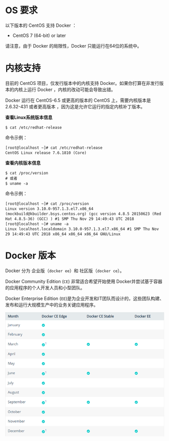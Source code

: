 # OS 要求

以下版本的 CentOS 支持 Docker ：

- CentOS 7 (64-bit) or later

请注意，由于 Docker 的局限性，Docker 只能运行在64位的系统中。

# 内核支持

目前的 CentOS 项目，仅发行版本中的内核支持 Docker。如果你打算在非发行版本的内核上运行 Docker ，内核的改动可能会导致出错。

Docker 运行在 CentOS-6.5 或更高的版本的 CentOS 上，需要内核版本是 2.6.32-431 或者更高版本 ，因为这是允许它运行的指定内核补丁版本。

**查看Linux系统版本信息**

```
$ cat /etc/redhat-release
```

命令示例：

```
[root@localhost ~]# cat /etc/redhat-release 
CentOS Linux release 7.6.1810 (Core)
```


**查看内核版本信息**

```
$ cat /proc/version
# 或者
$ uname -a
```

命令示例：

```
[root@localhost ~]# cat /proc/version 
Linux version 3.10.0-957.1.3.el7.x86_64 (mockbuild@kbuilder.bsys.centos.org) (gcc version 4.8.5 20150623 (Red Hat 4.8.5-36) (GCC) ) #1 SMP Thu Nov 29 14:49:43 UTC 2018
[root@localhost ~]# uname -a
Linux localhost.localdomain 3.10.0-957.1.3.el7.x86_64 #1 SMP Thu Nov 29 14:49:43 UTC 2018 x86_64 x86_64 x86_64 GNU/Linux
```

# Docker 版本

Docker 分为 企业版（`docker ee`）和 社区版（`docker ce`）。

Docker Community Edition (`CE`) 非常适合希望开始使用 Docker并尝试基于容器的应用程序的个人开发人员和小型团队。

Docker Enterprise Edition (`EE`)是为企业开发和IT团队而设计的，这些团队构建、发布和运行大规模生产中的业务关键应用程序。

![issue.png](./images/install/issue.png)
